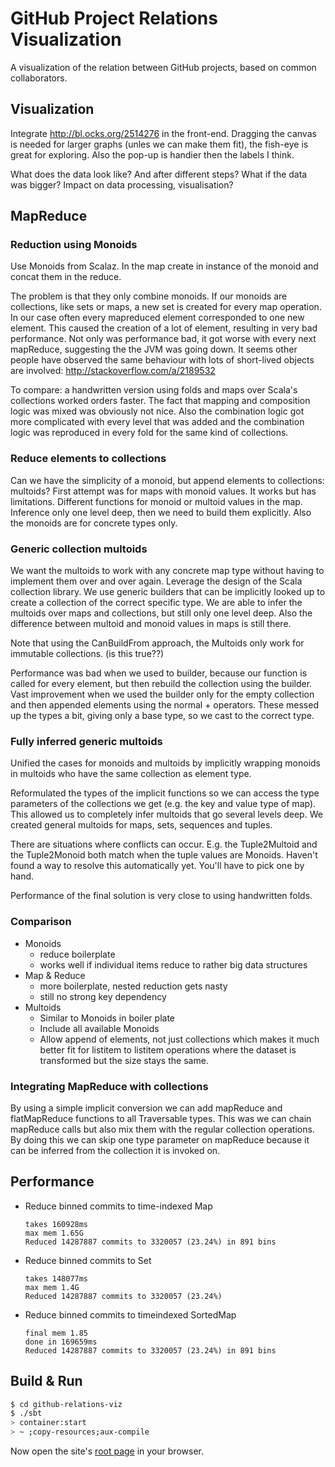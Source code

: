 # GitHub Project Relations Visualization

A visualization of the relation between GitHub projects, based on common
collaborators.

## Visualization

Integrate http://bl.ocks.org/2514276 in the front-end. Dragging the
canvas is needed for larger graphs (unles we can make them fit), the
fish-eye is great for exploring. Also the pop-up is handier then the
labels I think.

What does the data look like? And after different steps?
What if the data was bigger? Impact on data processing, visualisation?

## MapReduce

### Reduction using Monoids

Use Monoids from Scalaz. In the map create in instance of the monoid
and concat them in the reduce.

The problem is that they only combine monoids. If our monoids are
collections, like sets or maps, a new set is created for every map
operation. In our case often every mapreduced element corresponded to one
new element. This caused the creation of a lot of element, resulting in
very bad performance. Not only was performance bad, it got worse with
every next mapReduce, suggesting the the JVM was going down. It seems
other people have observed the same behaviour with lots of short-lived
objects are involved: http://stackoverflow.com/a/2189532

To compare: a handwritten version using folds and maps over Scala's
collections worked orders faster. The fact that mapping and composition
logic was mixed was obviously not nice. Also the combination logic got
more complicated with every level that was added and the combination
logic was reproduced in every fold for the same kind of collections.

### Reduce elements to collections

Can we have the simplicity of a monoid, but append elements to
collections: multoids? First attempt was for maps with monoid values. It
works but has limitations. Different functions for monoid or multoid
values in the map. Inference only one level deep, then we need to build
them explicitly. Also the monoids are for concrete types only.

### Generic collection multoids

We want the multoids to work with any concrete map type without having
to implement them over and over again. Leverage the design of the Scala
collection library. We use generic builders that can be implicitly looked
up to create a collection of the correct specific type. We are able to
infer the multoids over maps and collections, but still only one level
deep. Also the difference between multoid and monoid values in maps is
still there.

Note that using the CanBuildFrom approach, the Multoids only work for
immutable collections. (is this true??)

Performance was bad when we used to builder, because our function is
called for every element, but then rebuild the collection using the
builder. Vast improvement when we used the builder only for the empty
collection and then appended elements using the normal + operators. These
messed up the types a bit, giving only a base type, so we cast to the
correct type.

### Fully inferred generic multoids

Unified the cases for monoids and multoids by implicitly wrapping monoids
in multoids who have the same collection as element type.

Reformulated the types of the implicit functions so we can access the
type parameters of the collections we get (e.g. the key and value type of
map). This allowed us to completely infer multoids that go several levels
deep. We created general multoids for maps, sets, sequences and tuples.

There are situations where conflicts can occur. E.g. the Tuple2Multoid and
the Tuple2Monoid both match when the tuple values are Monoids. Haven't found
a way to resolve this automatically yet. You'll have to pick one by hand. 

Performance of the final solution is very close to using handwritten folds.

### Comparison

* Monoids
  - reduce boilerplate
  - works well if individual items reduce to rather big data structures
* Map & Reduce
  - more boilerplate, nested reduction gets nasty
  - still no strong key dependency
* Multoids
  - Similar to Monoids in boiler plate
  - Include all available Monoids
  - Allow append of elements, not just collections which makes it much
    better fit for listitem to listitem operations where the dataset is
    transformed but the size stays the same.
   
### Integrating MapReduce with collections

By using a simple implicit conversion we can add mapReduce and flatMapReduce
functions to all Traversable types. This was we can chain mapReduce calls but
also mix them with the regular collection operations. By doing this we can skip
one type parameter on mapReduce because it can be inferred from the collection
it is invoked on.

## Performance

 * Reduce binned commits to time-indexed Map
   ```
   takes 160928ms
   max mem 1.65G
   Reduced 14287887 commits to 3320057 (23.24%) in 891 bins
   ```
 * Reduce binned commits to Set
   ```
   takes 148077ms
   max mem 1.4G
   Reduced 14287887 commits to 3320057 (23.24%)
   ```
 * Reduce binned commits to timeindexed SortedMap
   ```
   final mem 1.85
   done in 169659ms
   Reduced 14287887 commits to 3320057 (23.24%) in 891 bins
   ```

## Build & Run

```sh
$ cd github-relations-viz
$ ./sbt
> container:start
> ~ ;copy-resources;aux-compile
```

Now open the site's [root page](http://localhost:8080/) in your browser.
